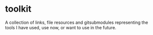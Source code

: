 toolkit
=======

A collection of links, file resources and gitsubmodules representing the tools I have used, use now, or want to use in the future.
